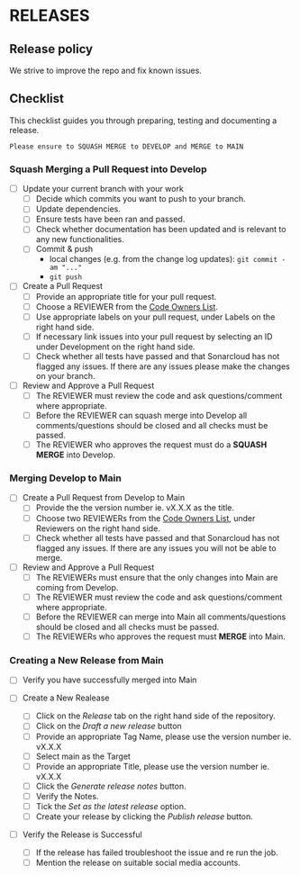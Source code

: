# RELEASES

## Release policy

We strive to improve the repo and fix known issues.

## Checklist

This checklist guides you through preparing, testing and documenting a release.

```
Please ensure to SQUASH MERGE to DEVELOP and MERGE to MAIN
```

###  Squash Merging a Pull Request into Develop

- [ ] Update your current branch with your work
    - [ ] Decide which commits you want to push to your branch.
    - [ ] Update dependencies.
    - [ ] Ensure tests have been ran and passed.
    - [ ] Check whether documentation has been updated and is relevant to any new functionalities.
    - [ ] Commit & push
        - local changes (e.g. from the change log updates): `git commit -am "..."`
        - `git push`

- [ ] Create a Pull Request
    - [ ] Provide an appropriate title for your pull request.
    - [ ] Choose a REVIEWER from the [Code Owners List](./CODEOWNERS.md).
    - [ ] Use appropriate labels on your pull request, under Labels on the right hand side.
    - [ ] If necessary link issues into your pull request by selecting an ID under Development on the right hand side.
    - [ ] Check whether all tests have passed and that Sonarcloud has not flagged any issues. If there are any issues please make the changes on your branch.

- [ ] Review and Approve a Pull Request
    - [ ] The REVIEWER must review the code and ask questions/comment where appropriate.
    - [ ] Before the REVIEWER can squash merge into Develop all comments/questions should be closed and all checks must be passed.
    - [ ] The REVIEWER  who approves the request must do a __SQUASH MERGE__ into Develop.

### Merging Develop to Main

- [ ] Create a Pull Request from Develop to Main
    - [ ] Provide the the version number ie. vX.X.X as the title.
    - [ ] Choose two REVIEWERs from the [Code Owners List](./CODEOWNERS.md), under Reviewers on the right hand side.
    - [ ] Check whether all tests have passed and that Sonarcloud has not flagged any issues. If there are any issues you will not be able to merge.

- [ ] Review and Approve a Pull Request
    - [ ] The REVIEWERs must ensure that the only changes into Main are coming from Develop.
    - [ ] The REVIEWER must review the code and ask questions/comment where appropriate.
    - [ ] Before the REVIEWER can  merge into Main all comments/questions should be closed and all checks must be passed.
    - [ ] The REVIEWERs who approves the request must __MERGE__ into Main.

### Creating a New Release from Main

- [ ] Verify you have successfully merged into Main 

- [ ] Create a New Realease
    - [ ] Click on the _Release_ tab on the right hand side of the repository.
    - [ ] Click on the _Draft a new release_ button
    - [ ] Provide an appropriate Tag Name, please use the version number ie. vX.X.X
    - [ ] Select main as the Target
    - [ ] Provide an appropriate Title, please use the version number ie. vX.X.X
    - [ ] Click the _Generate release notes_ button.
    - [ ] Verify the Notes.
    - [ ] Tick the  _Set as the latest release_ option.
    - [ ] Create your release by clicking the  _Publish release_ button.
    
- [ ] Verify the Release is Successful
    - [ ] If the release has failed troubleshoot the issue and re run the job.
    - [ ] Mention the release on suitable social media accounts.